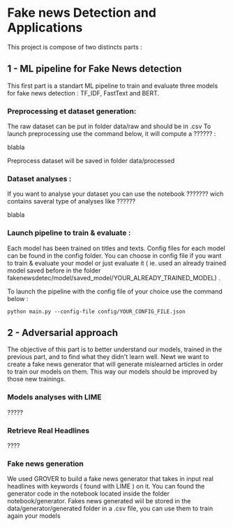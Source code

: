 # Fake news Detection and Applications

This project is compose of two distincts parts : 

## 1 - ML pipeline for Fake News detection 

This first part is a standart ML pipeline to train and evaluate three models for fake news detection : TF_IDF, FastText and BERT. 

### Preprocessing et dataset generation:

The raw dataset can be put in folder data/raw and should be in .csv
To launch preprocessing use the command below, it will compute a ?????? :

blabla

Preprocess dataset will be saved in folder data/processed

### Dataset analyses :

If you want to analyse your dataset you can use the notebook ??????? wich contains saveral type of analyses like ??????

blabla

### Launch pipeline to train & evaluate :

Each model has been trained on titles and texts. Config files for each model can be found in the config folder. You can choose in config file if you want to train & evaluate your model or just evaluate it ( ie. used an already trained model saved before in the folder fakenewsdetec/model/saved_model/YOUR_ALREADY_TRAINED_MODEL) .

To launch the pipeline with the config file of your choice use the command below :

`python main.py --config-file config/YOUR_CONFIG_FILE.json`

## 2 - Adversarial approach

The objective of this part is to better understand our models, trained in the previous part, and to find what they didn't learn well.
Newt we want to create a fake news generator that will generate mislearned articles in order to train our models on them.
This way our models should be improved by those new trainings.

### Models analyses with LIME

?????

### Retrieve Real Headlines 

????

### Fake news generation

We used GROVER to build a fake news generator that takes in input real headlines with keywords ( found with LIME ) on it. You can found the generator code in the notebook located inside the folder notebook/generator. Fakes news generated wiil be stored in the data/generator/generated folder in a .csv file, you can use them to train again your models
